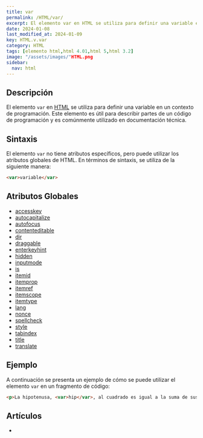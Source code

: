 ```yaml
---
title: var
permalink: /HTML/var/
excerpt: El elemento var en HTML se utiliza para definir una variable en un contexto de programación. Comúnmente utilizado en documentación técnica.
date: 2024-01-08
last_modified_at: 2024-01-09
key: HTML.v.var
category: HTML
tags: [elemento html,html 4.01,html 5,html 3.2]
image: "/assets/images/"HTML.png
sidebar:
  nav: html
---
```


## Descripción


El elemento `var` en [HTML](https://www.manualweb.net/html/) se utiliza para definir una variable en un contexto de programación. Este elemento es útil para describir partes de un código de programación y es comúnmente utilizado en documentación técnica.


## Sintaxis


El elemento `var` no tiene atributos específicos, pero puede utilizar los atributos globales de HTML. En términos de sintaxis, se utiliza de la siguiente manera:


```html
<var>variable</var>
```


## Atributos Globales

- [accesskey](https://www.w3api.com/HTML/accesskey/)
- [autocapitalize](https://www.w3api.com/HTML/autocapitalize/)
- [autofocus](https://www.w3api.com/HTML/autofocus/)
- [contenteditable](https://www.w3api.com/HTML/contenteditable/)
- [dir](https://www.w3api.com/HTML/dir/)
- [draggable](https://www.w3api.com/HTML/draggable/)
- [enterkeyhint](https://www.w3api.com/HTML/enterkeyhint/)
- [hidden](https://www.w3api.com/HTML/hidden/)
- [inputmode](https://www.w3api.com/HTML/inputmode/)
- [is](https://www.w3api.com/HTML/is/)
- [itemid](https://www.w3api.com/HTML/itemid/)
- [itemprop](https://www.w3api.com/HTML/itemprop/)
- [itemref](https://www.w3api.com/HTML/itemref/)
- [itemscope](https://www.w3api.com/HTML/itemscope/)
- [itemtype](https://www.w3api.com/HTML/itemtype/)
- [lang](https://www.w3api.com/HTML/lang/)
- [nonce](https://www.w3api.com/HTML/nonce/)
- [spellcheck](https://www.w3api.com/HTML/spellcheck/)
- [style](https://www.w3api.com/HTML/style/)
- [tabindex](https://www.w3api.com/HTML/tabindex/)
- [title](https://www.w3api.com/HTML/title/)
- [translate](https://www.w3api.com/HTML/translate/)

## Ejemplo


A continuación se presenta un ejemplo de cómo se puede utilizar el elemento `var` en un fragmento de código:


```html
<p>La hipotenusa, <var>hip</var>, al cuadrado es igual a la suma de sus catetos, <var>cat</var> al cuadrado.</p>
```


## Artículos

- 
